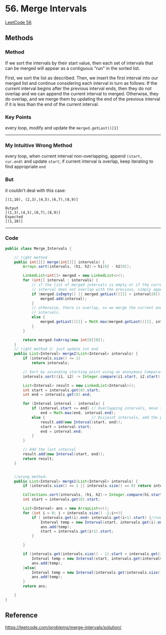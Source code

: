 # 56. Merge Intervals

[LeetCode 56](https://leetcode.com/problems/merge-intervals/)


## Methods

### Method 
If we sort the intervals by their start value, then each set of intervals that can be merged will appear as a contiguous "run" in the sorted list.

First, we sort the list as described. Then, we insert the first interval into our merged list and continue considering each interval in turn as follows: If the current interval begins after the previous interval ends, then they do not overlap and we can append the current interval to merged. Otherwise, they do overlap, and we merge them by updating the end of the previous interval if it is less than the end of the current interval.

### Key Points
every loop, modify and update the `merged.getLast()[1]`

------------
### My Intuitive Wrong Method
every loop, when current interval non-overlapping, append `(start, cur.end)` and update `start`;
if current interval is overlap, keep iterating to find appropriate `end`

### But
it couldn't deal with this case: 
```
[(1,10), (2,3),(4,5),(6,7),(8,9)]

Output
[(1,3),(4,5),(6,7),(8,9)]
Expected
[(1,10)]
```

-----------


### Code
```java
public class Merge_Intervals {

    // right method
    public int[][] merge(int[][] intervals) {
        Arrays.sort(intervals, (h1, h2)-> h1[0] - h2[0]);

        LinkedList<int[]> merged = new LinkedList<>();
        for (int[] interval : intervals) {
            // if the list of merged intervals is empty or if the current
            // interval does not overlap with the previous, simply append it.
            if (merged.isEmpty() || merged.getLast()[1] < interval[0]) {
                merged.add(interval);
            }
            // otherwise, there is overlap, so we merge the current and previous
            // intervals.
            else {
                merged.getLast()[1] = Math.max(merged.getLast()[1], interval[1]);
            }
        }

        return merged.toArray(new int[0][0]);
    }
    // right method 2: just update int end
    public List<Interval> merge2(List<Interval> intervals) {
        if (intervals.size() <= 1)
            return intervals;

        // Sort by ascending starting point using an anonymous Comparator
        intervals.sort((i1, i2) -> Integer.compare(i1.start, i2.start));

        List<Interval> result = new LinkedList<Interval>();
        int start = intervals.get(0).start;
        int end = intervals.get(0).end;

        for (Interval interval : intervals) {
            if (interval.start <= end) // Overlapping intervals, move the end if needed
                end = Math.max(end, interval.end);
            else {                     // Disjoint intervals, add the previous one and reset bounds
                result.add(new Interval(start, end));
                start = interval.start;
                end = interval.end;
            }
        }

        // Add the last interval
        result.add(new Interval(start, end));
        return result;
    }


    //wrong method:
    public List<Interval> merge1(List<Interval> intervals) {
        if (intervals.size() == 1 || intervals.size() == 0) return intervals;

        Collections.sort(intervals, (h1, h2)-> Integer.compare(h1.start, h2.start));
        int start = intervals.get(0).start;

        List<Interval> ans = new ArrayList<>();
        for (int i = 0; i < intervals.size() -1;i++){
            if ( intervals.get(i).end< intervals.get(i+1).start) {//non-overlapping
                Interval temp = new Interval(start, intervals.get(i).end);
                ans.add(temp);
                start = intervals.get(i+1).start;
            }

        }

        if (intervals.get(intervals.size() - 1).start < intervals.get(intervals.size() - 2).end){ //overlapping
            Interval temp = new Interval(start, intervals.get(intervals.size() - 1).end);
            ans.add(temp);
        }else{
            Interval temp = new Interval(intervals.get(intervals.size() - 1).start, intervals.get(intervals.size() - 1).end);
            ans.add(temp);
        }
        return ans;

    }
}


```

## Reference
https://leetcode.com/problems/merge-intervals/solution/